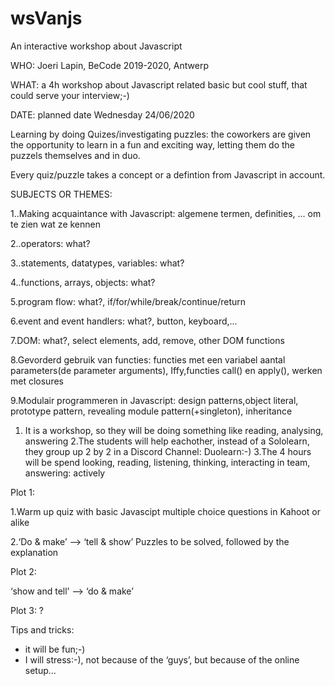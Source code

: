 # wsVanjs
An interactive workshop about Javascript 

WHO:  Joeri Lapin, BeCode 2019-2020, Antwerp

WHAT: a 4h workshop about Javascript related basic but cool stuff, that could serve your interview;-)

DATE: planned date Wednesday 24/06/2020



Learning by doing Quizes/investigating puzzles: the coworkers are given the opportunity to learn in a fun and exciting
way, letting them do the puzzels themselves and in duo.

Every quiz/puzzle takes a concept or a defintion from Javascript in account.


SUBJECTS OR THEMES:

1..Making acquaintance with Javascript: algemene termen, definities, ... om te zien wat ze kennen

2..operators: what?

3..statements, datatypes, variables: what?

4..functions, arrays, objects: what?

5.program flow: what?,  if/for/while/break/continue/return

6.event and event handlers: what?, button, keyboard,...

7.DOM: what?, select elements, add, remove, other DOM functions

8.Gevorderd gebruik van functies: functies met een variabel aantal parameters(de parameter arguments), Iffy,functies call() en apply(), werken met closures

9.Modulair programmeren in Javascript: design patterns,object literal, prototype pattern, revealing module pattern(+singleton), inheritance


1. It is a workshop, so they will be doing something like reading, analysing, answering
2.The students will help eachother, instead of a Sololearn, they group up 2 by 2 in a Discord Channel:
Duolearn:-)
3.The 4 hours will be spend looking, reading, listening, thinking, interacting in team, answering: actively

Plot 1:

1.Warm up quiz with basic Javascipt multiple choice questions in Kahoot or alike

2.‘Do & make’ --> ‘tell & show’
Puzzles to be solved, followed by the explanation

Plot 2:

‘show and tell’ --> ‘do & make’

Plot 3:
?

Tips and tricks:
- it will be fun;-)
- I will stress:-), not because of the ‘guys’, but because of the online setup...

